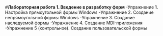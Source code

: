 #**Лабораторная работа 1. Введение в разработку форм**
-Упражнение 1. Настройка прямоугольной формы Windows 
-Упражнение 2. Создание непрямоугольной формы Windows 
-Упражнение 3. Создание наследуемой формы 
-Упражнение 4. Создание MDI-приложения 
-Упражнение 5 (контрольное). Создание пользовательской формы